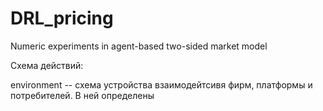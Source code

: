 # DRL_pricing
Numeric experiments in agent-based two-sided market model

Схема действий:

environment -- схема устройства взаимодейтсивя фирм, платформы и потребителей. В ней определены 